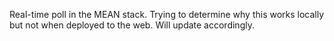 Real-time poll in the MEAN stack. Trying to determine why this works locally but not when deployed to the web. Will update accordingly.
